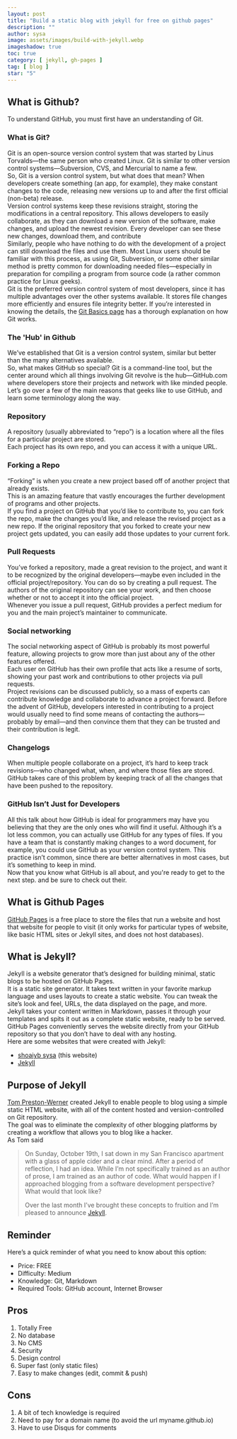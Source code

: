 ```yaml
---
layout: post
title: "Build a static blog with jekyll for free on github pages"
description: ""
author: sysa
image: assets/images/build-with-jekyll.webp
imageshadow: true
toc: true
category: [ jekyll, gh-pages ]
tag: [ blog ]
star: "5"
---
```




## What is Github?
To understand GitHub, you must first have an understanding of Git.     
### What is Git?
Git is an open-source version control system that was started by Linus Torvalds—the same person who created Linux. Git is similar to other version control systems—Subversion, CVS, and Mercurial to name a few.    
So, Git is a version control system, but what does that mean? When developers create something (an app, for example), they make constant changes to the code, releasing new versions up to and after the first official (non-beta) release.     
Version control systems keep these revisions straight, storing the modifications in a central repository. This allows developers to easily collaborate, as they can download a new version of the software, make changes, and upload the newest revision. Every developer can see these new changes, download them, and contribute      
Similarly, people who have nothing to do with the development of a project can still download the files and use them. Most Linux users should be familiar with this process, as using Git, Subversion, or some other similar method is pretty common for downloading needed files—especially in preparation for compiling a program from source code (a rather common practice for Linux geeks).     
Git is the preferred version control system of most developers, since it has multiple advantages over the other systems available. It stores file changes more efficiently and ensures file integrity better. If you’re interested in knowing the details, the [Git Basics page](http://git-scm.com/book/en/Getting-Started-Git-Basics) has a thorough explanation on how Git works.     

### The 'Hub' in Github
We’ve established that Git is a version control system, similar but better than the many alternatives available.    
So, what makes GitHub so special? Git is a command-line tool, but the center around which all things involving Git revolve is the hub—GitHub.com where developers store their projects and network with like minded people.    
Let’s go over a few of the main reasons that geeks like to use GitHub, and learn some terminology along the way.     
### Repository
A repository (usually abbreviated to “repo”) is a location where all the files for a particular project are stored.    
Each project has its own repo, and you can access it with a unique URL.    
### Forking a Repo
“Forking” is when you create a new project based off of another project that already exists.    
This is an amazing feature that vastly encourages the further development of programs and other projects.    
If you find a project on GitHub that you’d like to contribute to, you can fork the repo, make the changes you’d like, and release the revised project as a new repo. If the original repository that you forked to create your new project gets updated, you can easily add those updates to your current fork.     
### Pull Requests
You’ve forked a repository, made a great revision to the project, and want it to be recognized by the original developers—maybe even included in the official project/repository. You can do so by creating a pull request. The authors of the original repository can see your work, and then choose whether or not to accept it into the official project.    
Whenever you issue a pull request, GitHub provides a perfect medium for you and the main project’s maintainer to communicate.    
### Social networking
The social networking aspect of GitHub is probably its most powerful feature, allowing projects to grow more than just about any of the other features offered.     
Each user on GitHub has their own profile that acts like a resume of sorts, showing your past work and contributions to other projects via pull requests.    
Project revisions can be discussed publicly, so a mass of experts can contribute knowledge and collaborate to advance a project forward. Before the advent of GitHub, developers interested in contributing to a project would usually need to find some means of contacting the authors—probably by email—and then convince them that they can be trusted and their contribution is legit.    
### Changelogs
When multiple people collaborate on a project, it’s hard to keep track revisions—who changed what, when, and where those files are stored.    
GitHub takes care of this problem by keeping track of all the changes that have been pushed to the repository.    
### GitHub Isn’t Just for Developers
All this talk about how GitHub is ideal for programmers may have you believing that they are the only ones who will find it useful. Although it’s a lot less common, you can actually use GitHub for any types of files. If you have a team that is constantly making changes to a word document, for example,  you could use GitHub as your version control system. This practice isn’t common, since there are better alternatives in most cases, but it’s something to keep in mind.     
Now that you know what GitHub is all about, and you're ready to get to the next step. and be sure to check out their.     
## What is Github Pages
[GitHub Pages](https://pages.github.com) is a free place to store the files that run a website and host that website for people to visit (it only works for particular types of website, like basic HTML sites or Jekyll sites, and does not host databases).    

## What is Jekyll?
Jekyll is a website generator that’s designed for building minimal, static blogs to be hosted on GitHub Pages.    
It is a static site generator. It takes text written in your favorite markup language and uses layouts to create a static website. You can tweak the site’s look and feel, URLs, the data displayed on the page, and more.     
Jekyll takes your content written in Markdown, passes it through your templates and spits it out as a complete static website, ready to be served. GitHub Pages conveniently serves the website directly from your GitHub repository so that you don’t have to deal with any hosting.     
Here are some websites that were created with Jekyll:     
- [shoaiyb sysa](https://sysa.ml) (this website)     
- [Jekyll](https://jekyllrb.com)    

## Purpose of Jekyll
[Tom Preston-Werner](https://tom.preston-werner.com) created Jekyll to enable people to blog using a simple static HTML website, with all of the content hosted and version-controlled on Git repository.     
The goal was to eliminate the complexity of other blogging platforms by creating a workflow that allows you to blog like a hacker.     
As Tom said
> On Sunday, October 19th, I sat down in my San Francisco apartment with a glass of apple cider and a clear mind. After a period of reflection, I had an idea. While I’m not specifically trained as an author of prose, I am trained as an author of code. What would happen if I approached blogging from a software development perspective? What would that look like?     
>
> Over the last month I’ve brought these concepts to fruition and I’m pleased to announce [Jekyll](https://github.com/mojombo/jekyll).     

## Reminder
Here’s a quick reminder of what you need to know about this option:    
- Price: FREE
- Difficulty: Medium
- Knowledge: Git, Markdown
- Required Tools: GitHub account, Internet Browser

## Pros
1. Totally Free    
2. No database    
3. No CMS     
4. Security    
5. Design control    
6. Super fast (only static files)    
7. Easy to make changes (edit, commit & push)    

## Cons
1. A bit of tech knowledge is required    
2. Need to pay for a domain name (to avoid the url myname.github.io)    
3. Have to use Disqus for comments    

